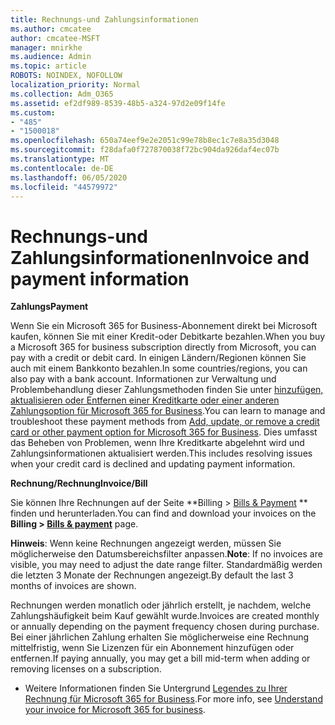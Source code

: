 ```yaml
---
title: Rechnungs-und Zahlungsinformationen
ms.author: cmcatee
author: cmcatee-MSFT
manager: mnirkhe
ms.audience: Admin
ms.topic: article
ROBOTS: NOINDEX, NOFOLLOW
localization_priority: Normal
ms.collection: Adm_O365
ms.assetid: ef2df989-8539-48b5-a324-97d2e09f14fe
ms.custom:
- "485"
- "1500018"
ms.openlocfilehash: 650a74eef9e2e2051c99e78b8ec1c7e8a35d3048
ms.sourcegitcommit: f28dafa0f727870038f72bc904da926daf4ec07b
ms.translationtype: MT
ms.contentlocale: de-DE
ms.lasthandoff: 06/05/2020
ms.locfileid: "44579972"
---
```

# <a name="invoice-and-payment-information"></a><span data-ttu-id="929aa-102">Rechnungs-und Zahlungsinformationen</span><span class="sxs-lookup"><span data-stu-id="929aa-102">Invoice and payment information</span></span>

<span data-ttu-id="929aa-103">**Zahlungs**</span><span class="sxs-lookup"><span data-stu-id="929aa-103">**Payment**</span></span>

<span data-ttu-id="929aa-104">Wenn Sie ein Microsoft 365 for Business-Abonnement direkt bei Microsoft kaufen, können Sie mit einer Kredit-oder Debitkarte bezahlen.</span><span class="sxs-lookup"><span data-stu-id="929aa-104">When you buy a Microsoft 365 for business subscription directly from Microsoft, you can pay with a credit or debit card.</span></span>  <span data-ttu-id="929aa-105">In einigen Ländern/Regionen können Sie auch mit einem Bankkonto bezahlen.</span><span class="sxs-lookup"><span data-stu-id="929aa-105">In some countries/regions, you can also pay with a bank account.</span></span>  <span data-ttu-id="929aa-106">Informationen zur Verwaltung und Problembehandlung dieser Zahlungsmethoden finden Sie unter [hinzufügen, aktualisieren oder Entfernen einer Kreditkarte oder einer anderen Zahlungsoption für Microsoft 365 for Business](https://go.microsoft.com/fwlink/?linkid=2118133).</span><span class="sxs-lookup"><span data-stu-id="929aa-106">You can learn to manage and troubleshoot these payment methods from [Add, update, or remove a credit card or other payment option for Microsoft 365 for Business](https://go.microsoft.com/fwlink/?linkid=2118133).</span></span>  <span data-ttu-id="929aa-107">Dies umfasst das Beheben von Problemen, wenn Ihre Kreditkarte abgelehnt wird und Zahlungsinformationen aktualisiert werden.</span><span class="sxs-lookup"><span data-stu-id="929aa-107">This includes resolving issues when your credit card is declined and updating payment information.</span></span>

<span data-ttu-id="929aa-108">**Rechnung/Rechnung**</span><span class="sxs-lookup"><span data-stu-id="929aa-108">**Invoice/Bill**</span></span>

<span data-ttu-id="929aa-109">Sie können Ihre Rechnungen auf der Seite \*\*Billing > [Bills & Payment](https://go.microsoft.com/fwlink/p/?linkid=848039) \*\* finden und herunterladen.</span><span class="sxs-lookup"><span data-stu-id="929aa-109">You can find and download your invoices on the **Billing > [Bills & payment](https://go.microsoft.com/fwlink/p/?linkid=848039)** page.</span></span>  

<span data-ttu-id="929aa-110">**Hinweis**: Wenn keine Rechnungen angezeigt werden, müssen Sie möglicherweise den Datumsbereichsfilter anpassen.</span><span class="sxs-lookup"><span data-stu-id="929aa-110">**Note**: If no invoices are visible, you may need to adjust the date range filter.</span></span>  <span data-ttu-id="929aa-111">Standardmäßig werden die letzten 3 Monate der Rechnungen angezeigt.</span><span class="sxs-lookup"><span data-stu-id="929aa-111">By default the last 3 months of invoices are shown.</span></span>

<span data-ttu-id="929aa-112">Rechnungen werden monatlich oder jährlich erstellt, je nachdem, welche Zahlungshäufigkeit beim Kauf gewählt wurde.</span><span class="sxs-lookup"><span data-stu-id="929aa-112">Invoices are created monthly or annually depending on the payment frequency chosen during purchase.</span></span>  <span data-ttu-id="929aa-113">Bei einer jährlichen Zahlung erhalten Sie möglicherweise eine Rechnung mittelfristig, wenn Sie Lizenzen für ein Abonnement hinzufügen oder entfernen.</span><span class="sxs-lookup"><span data-stu-id="929aa-113">If paying annually, you may get a bill mid-term when adding or removing licenses on a subscription.</span></span>
 
- <span data-ttu-id="929aa-114">Weitere Informationen finden Sie Untergrund [Legendes zu Ihrer Rechnung für Microsoft 365 for Business](https://go.microsoft.com/fwlink/?linkid=2119101).</span><span class="sxs-lookup"><span data-stu-id="929aa-114">For more info, see [Understand your invoice for Microsoft 365 for business](https://go.microsoft.com/fwlink/?linkid=2119101).</span></span>
